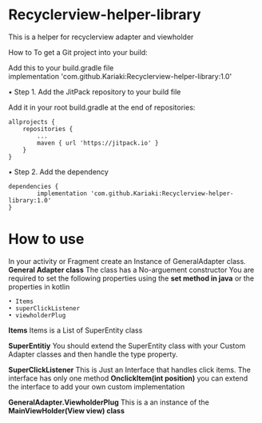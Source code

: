 # Recyclerview-helper-library

This is a helper for recyclerview adapter and viewholder

How to
To get a Git project into your build:

Add this to your build.gradle file  
 implementation 'com.github.Kariaki:Recyclerview-helper-library:1.0'

• Step 1. Add the JitPack repository to your build file

Add it in your root build.gradle at the end of repositories:

	allprojects {
		repositories {
			...
			maven { url 'https://jitpack.io' }
		}
	}
 
• Step 2. Add the dependency

	dependencies {
	        implementation 'com.github.Kariaki:Recyclerview-helper-library:1.0'
	}
 
 # How to use
 
 In your activity or Fragment create an Instance of GeneralAdapter class.
 **General Adapter class** 
 The class has a No-arguement constructor
 You are required to set the following properties using the **set method in java** or the properties in kotlin
 
    • Items
    • superClickListener
    • viewholderPlug
    
   **Items**
   Items is a List of SuperEntity class
   
   **SuperEntitiy**
   You should extend the SuperEntity class with your Custom Adapter classes and then handle the type property.
   
   **SuperClickListener**
   This is Just an Interface that handles click items.
   The interface has only one method **OnclickItem(int position)**
   you can extend the interface to add your own custom implementation
   
   **GeneralAdapter.ViewholderPlug**
   This is a an instance of the **MainViewHolder(View view) class**
   
